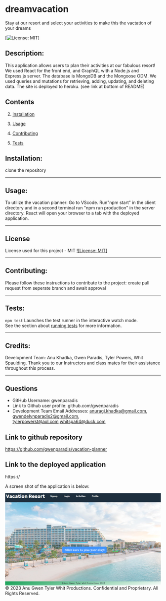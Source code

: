 # dreamvacation
Stay at our resort and select your activities to make this the vactation of your dreams

 [![License: MIT](https://img.shields.io/badge/License-MIT-yellow.svg)]
 
 ## Description:
 This application allows users to plan their activities at our fabulous resort! We used React for the front end, and GraphQL with a Node.js and Express.js server. The database is MongoDB and the Mongoose ODM. We used queries and mutations for retrieving, adding, updating, and deleting data. The site is deployed to heroku. (see link at bottom of README)

## Contents
  
  
  2. [Installation](#installation)
  
  3. [Usage](#usage)
  
  4. [Contributing](#contributing)
  
  5. [Tests](#tests)
  
  
## Installation:
  
  clone the repository
  
  ---
  
## Usage:
 
 To utilize the vacation planner: Go to VScode. Run"npm start" in the client directory and in a second terminal run "npm run production" in the server directory. React will open your browser to a tab with the deployed application.

  ---
 
  ## License
  
  License used for this project - MIT
  [![License: MIT]](https://opensource.org/licenses/MIT)
  
  ---
  
  ## Contributing:
  
  Please follow these instructions to contribute to the project:
  create pull request from seperate branch and await approval
  
  ---
  
  ## Tests:
  
   `npm test` Launches the test runner in the interactive watch mode.\
    See the section about [running tests](https://facebook.github.io/create-react-app/docs/running-tests) for more information.

  
  ---
  
 ## Credits:
Development Team: Anu Khadka, Gwen Paradis, Tyler Powers, Whit Spaulding. Thank you to our Instructors and class mates for their assistance throughout this process.

  ---

  ## Questions
  
  * GitHub Username: gwenparadis
  * Link to Github user profile: github.com/gwenparadis
  * Development Team Email Addresses: 
 anuragi.khadka@gmail.com, gwendelynparadis2@gmail.com, tylerpowerst@aol.com,whitspa64@duck.com



## Link to github repository
https://github.com/gwenparadis/vacation-planner

## Link to the deployed application
https://
  
 
  A screen shot of the application is below:

<img src="landingpagescreenshot.png"
     alt="screenshot of splash page featuring beach side resort"
     style="float: left; margin-right: 10px;" />

© 2023 Anu Gwen Tyler Whit Productions. Confidential and Proprietary. All Rights Reserved.

